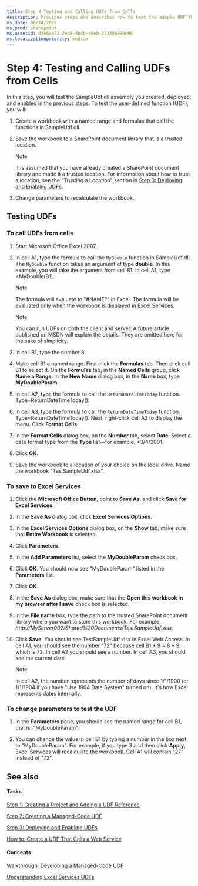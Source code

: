 ```yaml
---
title: Step 4 Testing and Calling UDFs from Cells
description: Provides steps and describes how to test the sample UDF that was created, deployed, and enabled in previous steps.
ms.date: 06/14/2022
ms.prod: sharepoint
ms.assetid: d3e6aa72-2eb8-4b4b-a0eb-273486890d00
ms.localizationpriority: medium
---
```



# Step 4: Testing and Calling UDFs from Cells

In this step, you will test the SampleUdf.dll assembly you created, deployed, and enabled in the previous steps. To test the user-defined function (UDF), you will:
  
    
    


1. Create a workbook with a named range and formulas that call the functions in SampleUdf.dll.
    
  
2. Save the workbook to a SharePoint document library that is a trusted location.
    
    > [!NOTE]
    > It is assumed that you have already created a SharePoint document library and made it a trusted location. For information about how to trust a location, see the "Trusting a Location" section in  [Step 3: Deploying and Enabling UDFs](step-3-deploying-and-enabling-udfs.md). 

3. Change parameters to recalculate the workbook.
    
  

## Testing UDFs


### To call UDFs from cells


1. Start Microsoft Office Excel 2007.
    
  
2. In cell A1, type the formula to call the  `MyDouble` function in SampleUdf.dll. The `MyDouble` function takes an argument of type **double**. In this example, you will take the argument from cell B1. In cell A1, type =MyDouble(B1).
    
    > [!NOTE]
    > The formula will evaluate to "#NAME?" in Excel. The formula will be evaluated only when the workbook is displayed in Excel Services. 

    > [!NOTE]
    > You can run UDFs on both the client and server. A future article published on MSDN will explain the details. They are omitted here for the sake of simplicity. 

3. In cell B1, type the number 8.
    
  
4. Make cell B1 a named range. First click the **Formulas** tab. Then click cell B1 to select it. On the **Formulas** tab, in the **Named Cells** group, click **Name a Range**. In the **New Name** dialog box, in the **Name** box, type **MyDoubleParam**.
    
  
5. In cell A2, type the formula to call the  `ReturnDateTimeToday` function. Type=ReturnDateTimeToday().
    
  
6. In cell A3, type the formula to call the  `ReturnDateTimeToday` function. Type=ReturnDateTimeToday(). Next, right-click cell A3 to display the menu. Click **Format Cells**.
    
  
7. In the **Format Cells** dialog box, on the **Number** tab, select **Date**. Select a date format type from the **Type** list—for example, *3/4/2001.
    
  
8. Click **OK**.
    
  
9. Save the workbook to a location of your choice on the local drive. Name the workbook "TestSampleUdf.xlsx". 
    
  

### To save to Excel Services


1. Click the **Microsoft Office Button**, point to **Save As**, and click **Save for Excel Services**. 
    
  
2. In the **Save As** dialog box, click **Excel Services Options**.
    
  
3. In the **Excel Services Options** dialog box, on the **Show** tab, make sure that **Entire Workbook** is selected.
    
  
4. Click **Parameters**. 
    
  
5. In the **Add Parameters** list, select the **MyDoubleParam** check box.
    
  
6. Click **OK**. You should now see "MyDoubleParam" listed in the **Parameters** list.
    
  
7. Click **OK**.
    
  
8. In the **Save As** dialog box, make sure that the **Open this workbook in my browser after I save** check box is selected.
    
  
9. In the **File name** box, type the path to the trusted SharePoint document library where you want to store this workbook. For example, _http://MyServer002/Shared%20Documents/TestSampleUdf.xlsx_.
    
  
10. Click **Save**. You should see TestSampleUdf.xlsx in Excel Web Access. In cell A1, you should see the number "72" because cell B1 * 9 = 8 * 9, which is 72. In cell A2 you should see a number. In cell A3, you should see the current date. 
    
    > [!NOTE]
    > In cell A2, the number represents the number of days since 1/1/1900 (or 1/1/1904 if you have "Use 1904 Date System" turned on). It's how Excel represents dates internally. 

### To change parameters to test the UDF


1. In the **Parameters** pane, you should see the named range for cell B1, that is, "MyDoubleParam".
    
  
2. You can change the value in cell B1 by typing a number in the box next to "MyDoubleParam". For example, if you type 3 and then click **Apply**, Excel Services will recalculate the workbook. Cell A1 will contain "27" instead of "72". 
    
  

## See also


#### Tasks


  
    
    
 [Step 1: Creating a Project and Adding a UDF Reference](step-1-creating-a-project-and-adding-a-udf-reference.md)
  
    
    
 [Step 2: Creating a Managed-Code UDF](step-2-creating-a-managed-code-udf.md)
  
    
    
 [Step 3: Deploying and Enabling UDFs](step-3-deploying-and-enabling-udfs.md)
  
    
    
 [How to: Create a UDF That Calls a Web Service](how-to-create-a-udf-that-calls-a-web-service.md)
#### Concepts


  
    
    
 [Walkthrough: Developing a Managed-Code UDF](walkthrough-developing-a-managed-code-udf.md)
  
    
    
 [Understanding Excel Services UDFs](understanding-excel-services-udfs.md)
